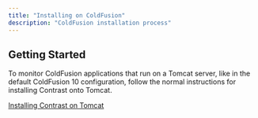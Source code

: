```yaml
---
title: "Installing on ColdFusion"
description: "ColdFusion installation process"
---
```


## Getting Started
To monitor ColdFusion applications that run on a Tomcat server, like in the default ColdFusion 10 configuration, follow the normal instructions for installing Contrast onto Tomcat.

[Installing Contrast on Tomcat](user_javainstall.html#tomcat)
